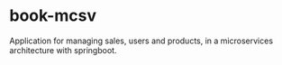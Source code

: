 # book-mcsv
Application for managing sales, users and products, in a microservices architecture with springboot.
